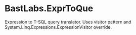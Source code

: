 # BastLabs.ExprToQue
Expression to T-SQL query translator. Uses visitor pattern and System.Linq.Expressions.ExpressionVisitor override.
